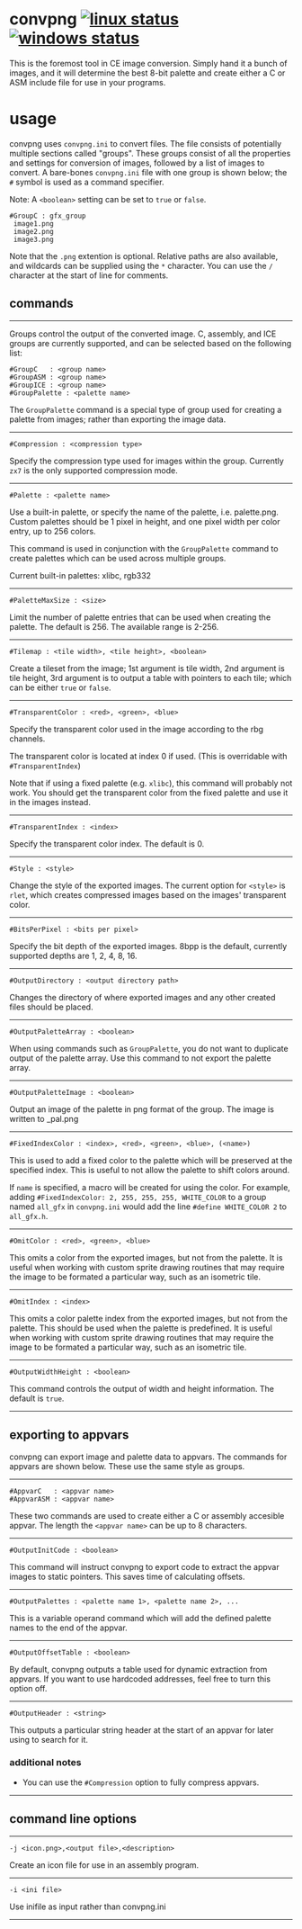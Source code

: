# convpng [![linux status](https://travis-ci.com/mateoconlechuga/convpng.svg?branch=master)](https://travis-ci.com/mateoconlechuga/convpng) [![windows status](https://ci.appveyor.com/api/projects/status/dis7l8xdhash5r3d/branch/master?svg=true)](https://ci.appveyor.com/project/MattWaltz/convpng/branch/master)

This is the foremost tool in CE image conversion. Simply hand it a bunch of images, and it will determine the best 8-bit palette and create either a C or ASM include file for use in your programs.

# usage

convpng uses `convpng.ini` to convert files. The file consists of potentially multiple sections called "groups". These groups consist of all the properties and settings for conversion of images, followed by a list of images to convert. A bare-bones `convpng.ini` file with one group is shown below; the `#` symbol is used as a command specifier.

Note: A `<boolean>` setting can be set to `true` or `false`.

    #GroupC : gfx_group
     image1.png
     image2.png
     image3.png

Note that the `.png` extention is optional. Relative paths are also available, and wildcards can be supplied using the `*` character.
You can use the `/` character at the start of line for comments.

## commands

----

Groups control the output of the converted image. C, assembly, and ICE groups are currently supported, and can be selected based on the following list:

    #GroupC   : <group name>
    #GroupASM : <group name>
    #GroupICE : <group name>
    #GroupPalette : <palette name>

The `GroupPalette` command is a special type of group used for creating a palette from images; rather than exporting the image data.

----

    #Compression : <compression type>

Specify the compression type used for images within the group. Currently `zx7` is the only supported compression mode.

----

    #Palette : <palette name>

Use a built-in palette, or specify the name of the palette, i.e. palette.png. Custom palettes should be 1 pixel in height, and one pixel width per color entry, up to 256 colors.

This command is used in conjunction with the `GroupPalette` command to create palettes which can be used across multiple groups.

Current built-in palettes: xlibc, rgb332

----

    #PaletteMaxSize : <size>

Limit the number of palette entries that can be used when creating the palette. The default is 256. The available range is 2-256.

----

    #Tilemap : <tile width>, <tile height>, <boolean>

Create a tileset from the image; 1st argument is tile width, 2nd argument is tile height, 3rd argument is to output a table with pointers to each tile; which can be either `true` or `false`.

----

    #TransparentColor : <red>, <green>, <blue>

Specify the transparent color used in the image according to the rbg channels.

The transparent color is located at index 0 if used. (This is overridable with `#TransparentIndex`)

Note that if using a fixed palette (e.g. `xlibc`), this command will probably not work. You should get the transparent color from the fixed palette and use it in the images instead.

----

    #TransparentIndex : <index>

Specify the transparent color index. The default is 0.

----

    #Style : <style>

Change the style of the exported images. The current option for `<style>` is `rlet`, which creates compressed images based on the images' transparent color.

----

    #BitsPerPixel : <bits per pixel>

Specify the bit depth of the exported images. 8bpp is the default, currently supported depths are 1, 2, 4, 8, 16.

----

    #OutputDirectory : <output directory path>

Changes the directory of where exported images and any other created files should be placed.

----

    #OutputPaletteArray : <boolean>

When using commands such as `GroupPalette`, you do not want to duplicate output of the palette array. Use this command to not export the palette array.

---

    #OutputPaletteImage : <boolean>

Output an image of the palette in png format of the group. The image is written to <group name>_pal.png

----

    #FixedIndexColor : <index>, <red>, <green>, <blue>, (<name>)

This is used to add a fixed color to the palette which will be preserved at the specified index. This is useful to not allow the palette to shift colors around.

If `name` is specified, a macro will be created for using the color. For example, adding `#FixedIndexColor: 2, 255, 255, 255, WHITE_COLOR` to a group named `all_gfx` in `convpng.ini` would add the line `#define WHITE_COLOR 2` to `all_gfx.h`.

----

    #OmitColor : <red>, <green>, <blue>

This omits a color from the exported images, but not from the palette. It is useful when working with custom sprite drawing routines that may require the image to be formated a particular way, such as an isometric tile.

----

    #OmitIndex : <index>

This omits a color palette index from the exported images, but not from the palette. This should be used when the palette is predefined. It is useful when working with custom sprite drawing routines that may require the image to be formated a particular way, such as an isometric tile.

----

    #OutputWidthHeight : <boolean>

This command controls the output of width and height information. The default is `true`.

---

## exporting to appvars

convpng can export image and palette data to appvars. The commands for appvars are shown below. These use the same style as groups.

---

    #AppvarC   : <appvar name>
    #AppvarASM : <appvar name>

These two commands are used to create either a C or assembly accesible appvar. The length the `<appvar name>` can be up to 8 characters.

----

    #OutputInitCode : <boolean>

This command will instruct convpng to export code to extract the appvar images to static pointers. This saves time of calculating offsets.

----

    #OutputPalettes : <palette name 1>, <palette name 2>, ...

This is a variable operand command which will add the defined palette names to the end of the appvar.

---

    #OutputOffsetTable : <boolean>

By default, convpng outputs a table used for dynamic extraction from appvars. If you want to use hardcoded addresses, feel free to turn this option off.

---

    #OutputHeader : <string>

This outputs a particular string header at the start of an appvar for later using to search for it.

### additional notes

* You can use the `#Compression` option to fully compress appvars.

---

## command line options

---

    -j <icon.png>,<output file>,<description>

Create an icon file for use in an assembly program.

---

    -i <ini file>

Use inifile as input rather than convpng.ini

---
